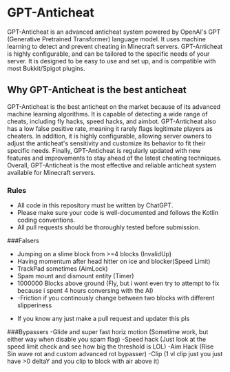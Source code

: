 # GPT-Anticheat

GPT-Anticheat is an advanced anticheat system powered by OpenAI's GPT (Generative Pretrained Transformer) language model. It uses machine learning to detect and prevent cheating in Minecraft servers. GPT-Anticheat is highly configurable, and can be tailored to the specific needs of your server. It is designed to be easy to use and set up, and is compatible with most Bukkit/Spigot plugins.

## Why GPT-Anticheat is the best anticheat

GPT-Anticheat is the best anticheat on the market because of its advanced machine learning algorithms. It is capable of detecting a wide range of cheats, including fly hacks, speed hacks, and aimbot. GPT-Anticheat also has a low false positive rate, meaning it rarely flags legitimate players as cheaters. In addition, it is highly configurable, allowing server owners to adjust the anticheat's sensitivity and customize its behavior to fit their specific needs. Finally, GPT-Anticheat is regularly updated with new features and improvements to stay ahead of the latest cheating techniques. Overall, GPT-Anticheat is the most effective and reliable anticheat system available for Minecraft servers.

### Rules

- All code in this repository must be written by ChatGPT. 
- Please make sure your code is well-documented and follows the Kotlin coding conventions. 
- All pull requests should be thoroughly tested before submission.


###Falsers

- Jumping on a slime block from >=4 blocks (InvalidUp)
- Having momentum after head hitter on ice and blocker(Speed Limit)
- TrackPad sometimes (AimLock)
- Spam mount and dismount entity (Timer)
- 1000000 Blocks above ground (Fly, but i wont even try to attempt to fix because i spent 4 hours conversing with the AI)
- -Friction if you continously change between two blocks with different slipperiness
* If you know any just make a pull request and updater this pls

###Bypassers
-Glide and super fast horiz motion (Sometime work, but either way when disable you spam flag)
-Speed hack (Just look at the speed limit check and see how big the threshold is LOL)
-Aim Hack (Rise Sin wave rot and custom advanced rot bypasser)
-Clip (1 vl clip just you just have >0 deltaY and you clip to block with air above it)

